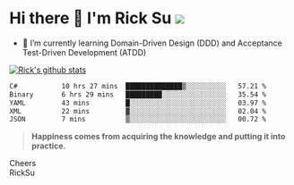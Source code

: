 # Hi there 👋 I'm Rick Su ![](https://komarev.com/ghpvc/?username=ricksu978)
<!--
**ricksu978/ricksu978** is a ✨ _special_ ✨ repository because its `README.md` (this file) appears on your GitHub profile.

Here are some ideas to get you started:

- 🔭 I’m currently working on ...
-->
- 🌱 I’m currently learning Domain-Driven Design (DDD) and Acceptance Test-Driven Development (ATDD)
<!--
- 👯 I’m looking to collaborate on ...
- 🤔 I’m looking for help with ...
- 💬 Ask me about ...
- 📫 How to reach me: ...
- 😄 Pronouns: ...
- ⚡ Fun fact: ...
-->
[![Rick's github stats](https://github-readme-stats.vercel.app/api?username=ricksu978&theme=dark)](https://github.com/ricksu978/ricksu978)

<!--START_SECTION:waka-->

```txt
C#           10 hrs 27 mins  ██████████████▒░░░░░░░░░░   57.21 %
Binary       6 hrs 29 mins   █████████░░░░░░░░░░░░░░░░   35.54 %
YAML         43 mins         █░░░░░░░░░░░░░░░░░░░░░░░░   03.97 %
XML          22 mins         ▓░░░░░░░░░░░░░░░░░░░░░░░░   02.04 %
JSON         7 mins          ▒░░░░░░░░░░░░░░░░░░░░░░░░   00.72 %
```

<!--END_SECTION:waka-->

> **Happiness comes from acquiring the knowledge and putting it into practice.**

Cheers  
RickSu 
